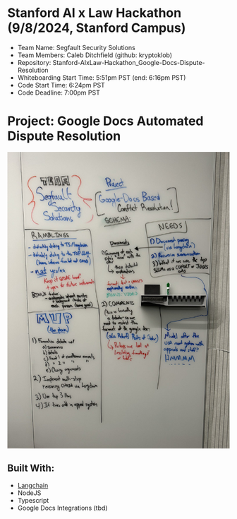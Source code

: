 # Stanford AI x Law Hackathon (9/8/2024, Stanford Campus)
- Team Name: Segfault Security Solutions
- Team Members: Caleb Ditchfield (github: kryptoklob)
- Repository: Stanford-AIxLaw-Hackathon_Google-Docs-Dispute-Resolution
- Whiteboarding Start Time: 5:51pm PST (end: 6:16pm PST)
- Code Start Time: 6:24pm PST
- Code Deadline: 7:00pm PST

# Project: Google Docs Automated Dispute Resolution

![Here's the plan - whiteboarded out just now in one of the hacking rooms @ the Stanford AI x Law hackathon.](whiteboarded-project.png)

## Built With:

- [Langchain](https://github.com/langchain-ai/langchainjs)
- NodeJS
- Typescript
- Google Docs Integrations (tbd)